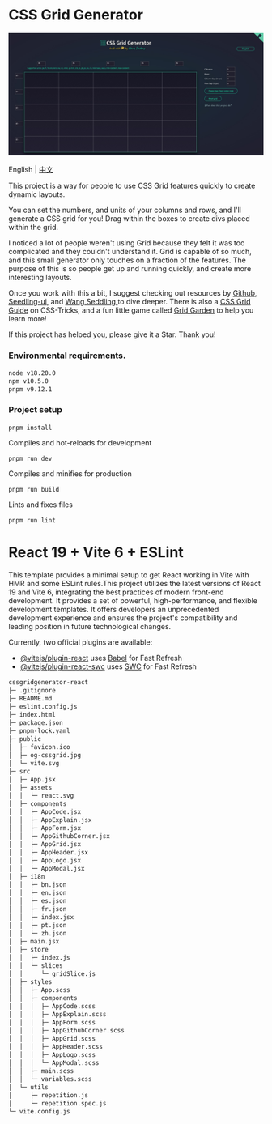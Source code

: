 # CSS Grid Generator

![CSS Grid Generator](./public/og-cssgrid.jpg)

English | [中文](./README.zh-CN.md)

This project is a way for people to use CSS Grid features quickly to create dynamic layouts.

You can set the numbers, and units of your columns and rows, and I'll generate a CSS grid for you! Drag within the boxes to create divs placed within the grid.

I noticed a lot of people weren't using Grid because they felt it was too complicated and they couldn't understand it. Grid is capable of so much, and this small generator only touches on a fraction of the features. The purpose of this is so people get up and running quickly, and create more interesting layouts.

Once you work with this a bit, I suggest checking out resources by [Github](https://github.com/wangmiaozero), [Seedling-ui](https://wangmiaozero.github.io/vue3-seedling-ui-website/#/), and [ Wang Seddling ](https://www.wangmiaozero.cn) to dive deeper. There is also a [CSS Grid Guide](https://css-tricks.com/snippets/css/complete-guide-grid/) on CSS-Tricks, and a fun little game called [Grid Garden](https://cssgridgarden.com/) to help you learn more!

If this project has helped you, please give it a Star. Thank you!

### Environmental requirements.

```
node v18.20.0
npm v10.5.0
pnpm v9.12.1
```

### Project setup

```
pnpm install
```

Compiles and hot-reloads for development

```
pnpm run dev
```

Compiles and minifies for production

```
pnpm run build
```

Lints and fixes files

```
pnpm run lint
```

# React 19 + Vite   6 + ESLint

This template provides a minimal setup to get React working in Vite with HMR and some ESLint rules.This project utilizes the latest versions of React 19 and Vite 6, integrating the best practices of modern front-end development. It provides a set of powerful, high-performance, and flexible development templates. It offers developers an unprecedented development experience and ensures the project's compatibility and leading position in future technological changes.

Currently, two official plugins are available:

- [@vitejs/plugin-react](https://github.com/vitejs/vite-plugin-react/blob/main/packages/plugin-react/README.md) uses [Babel](https://babeljs.io/) for Fast Refresh
- [@vitejs/plugin-react-swc](https://github.com/vitejs/vite-plugin-react-swc) uses [SWC](https://swc.rs/) for Fast Refresh


```
cssgridgenerator-react
├─ .gitignore
├─ README.md
├─ eslint.config.js
├─ index.html
├─ package.json
├─ pnpm-lock.yaml
├─ public
│  ├─ favicon.ico
│  ├─ og-cssgrid.jpg
│  └─ vite.svg
├─ src
│  ├─ App.jsx
│  ├─ assets
│  │  └─ react.svg
│  ├─ components
│  │  ├─ AppCode.jsx
│  │  ├─ AppExplain.jsx
│  │  ├─ AppForm.jsx
│  │  ├─ AppGithubCorner.jsx
│  │  ├─ AppGrid.jsx
│  │  ├─ AppHeader.jsx
│  │  ├─ AppLogo.jsx
│  │  └─ AppModal.jsx
│  ├─ i18n
│  │  ├─ bn.json
│  │  ├─ en.json
│  │  ├─ es.json
│  │  ├─ fr.json
│  │  ├─ index.jsx
│  │  ├─ pt.json
│  │  └─ zh.json
│  ├─ main.jsx
│  ├─ store
│  │  ├─ index.js
│  │  └─ slices
│  │     └─ gridSlice.js
│  ├─ styles
│  │  ├─ App.scss
│  │  ├─ components
│  │  │  ├─ AppCode.scss
│  │  │  ├─ AppExplain.scss
│  │  │  ├─ AppForm.scss
│  │  │  ├─ AppGithubCorner.scss
│  │  │  ├─ AppGrid.scss
│  │  │  ├─ AppHeader.scss
│  │  │  ├─ AppLogo.scss
│  │  │  └─ AppModal.scss
│  │  ├─ main.scss
│  │  └─ variables.scss
│  └─ utils
│     ├─ repetition.js
│     └─ repetition.spec.js
└─ vite.config.js

```
